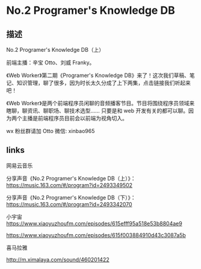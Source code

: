 # No.2 Programer's Knowledge DB

## 描述

No.2 Programer's Knowledge DB（上）

前端主播：辛宝 Otto、刘威 Franky。

《Web Worker》第二期《Programer's Knowledge DB》来了！这次我们草稿、笔记、知识管理，聊了很多，因为时长太久分成了上下两集，点击链接我们听起来吧！

《Web Worker》是两个前端程序员闲聊的音频播客节目。节目将围绕程序员领域来瞎聊，聊资讯、聊职场、聊技术选型...... 只要是和 web 开发有关的都可以聊。因为两个主播是前端程序员目前会以前端为视角切入。

wx 粉丝群请加 Otto 微信: xinbao965

## links

网易云音乐

分享声音《No.2 Programer's Knowledge DB（上）》：https://music.163.com/#/program?id=2493349502

分享声音《No.2 Programer's Knowledge DB（下）》：https://music.163.com/#/program?id=2493342070

小宇宙
https://www.xiaoyuzhoufm.com/episodes/615efff95a518e53b8804ae9

https://www.xiaoyuzhoufm.com/episodes/615f003884910d43c3087a5b

喜马拉雅

http://m.ximalaya.com/sound/460201422
